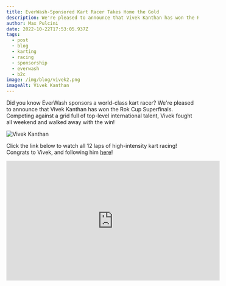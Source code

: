 ```yaml
---
title: EverWash-Sponsored Kart Racer Takes Home the Gold
description: We're pleased to announce that Vivek Kanthan has won the Rok Cup Superfinals.
author: Max Pulcini
date: 2022-10-22T17:53:05.937Z
tags:
  - post
  - blog
  - karting
  - racing
  - sponsorship
  - everwash
  - b2c
image: /img/blog/vivek2.png
imageAlt: Vivek Kanthan
---
```

Did you know EverWash sponsors a world-class kart racer? We're pleased to announce that Vivek Kanthan has won the Rok Cup Superfinals. Competing against a grid full of top-level international talent, Vivek fought all weekend and walked away with the win! 

![](/img/blog/vivek1.png "Vivek Kanthan")

Click the link below to watch all 12 laps of high-intensity kart racing! Congrats to Vivek, and following him [here](https://z-p3.www.instagram.com/vivekkanthan/)!

<iframe width="560" height="315" src="https://www.youtube.com/embed/XObAEmNj2rw" title="YouTube video player" frameborder="0" allow="accelerometer; autoplay; clipboard-write; encrypted-media; gyroscope; picture-in-picture" allowfullscreen></iframe>